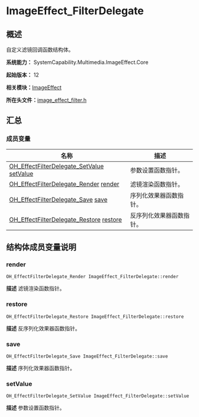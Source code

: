 # ImageEffect_FilterDelegate


## 概述

自定义滤镜回调函数结构体。

**系统能力：** SystemCapability.Multimedia.ImageEffect.Core

**起始版本：** 12

**相关模块：**[ImageEffect](_image_effect.md)

**所在头文件：**[image_effect_filter.h](image__effect__filter_8h.md)


## 汇总


### 成员变量

| 名称 | 描述 | 
| -------- | -------- |
| [OH_EffectFilterDelegate_SetValue](_image_effect.md#oh_effectfilterdelegate_setvalue) [setValue](#setvalue) | 参数设置函数指针。  | 
| [OH_EffectFilterDelegate_Render](_image_effect.md#oh_effectfilterdelegate_render) [render](#render) | 滤镜渲染函数指针。  | 
| [OH_EffectFilterDelegate_Save](_image_effect.md#oh_effectfilterdelegate_save) [save](#save) | 序列化效果器函数指针。  | 
| [OH_EffectFilterDelegate_Restore](_image_effect.md#oh_effectfilterdelegate_restore) [restore](#restore) | 反序列化效果器函数指针。  | 


## 结构体成员变量说明


### render

```
OH_EffectFilterDelegate_Render ImageEffect_FilterDelegate::render
```
**描述**
滤镜渲染函数指针。


### restore

```
OH_EffectFilterDelegate_Restore ImageEffect_FilterDelegate::restore
```
**描述**
反序列化效果器函数指针。


### save

```
OH_EffectFilterDelegate_Save ImageEffect_FilterDelegate::save
```
**描述**
序列化效果器函数指针。


### setValue

```
OH_EffectFilterDelegate_SetValue ImageEffect_FilterDelegate::setValue
```
**描述**
参数设置函数指针。
